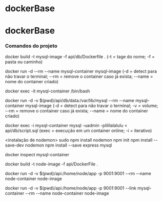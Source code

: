 # dockerBase

# dockerBase

### Comandos do projeto

<montando imagem do DB> docker build -t mysql-image -f api/db/Dockerfile .
(-t = tage do nome; -f = pasta ou caminho)

<rodando o DB> docker run -d --rm --name mysql-container mysql-image
(-d = detect para não travar o terminal; --rm = remove o container caso já exista; --name = nome do container criado)

<inspesionar o DB> docker exec -it mysql-container /bin/bash

<rodando o DB espelhando em localhost> docker run -d -v $(pwd)/api/db/data:/var/lib/mysql --rm --name mysql-container mysql-image
(-d = detect para não travar o terminal; -v = volume; --rm = remove o container caso já exista; --name = nome do container criado)


<executando o DB> docker exec -i mysql-container mysql -uadmin -plililalalulu < api/db/script.sql
(exec = execução em um container online; -i = iterativo)


<instalação de nodemon> sudo npm install nodemon
npm init
npm install --save-dev nodemon
npm install --save express mysql

<inspesionar o app> docker inspect mysql-container

<montando imagem da API> docker build -t node-image -f api/DockerFile .

<rodando o DB espelhando em localhost> docker run -d -v $(pwd)/api:/home/node/app -p 9001:9001 --rm --name node-container node-image

docker run -d -v $(pwd)/api:/home/node/app -p 9001:9001 --link mysql-container --rm --name node-container node-image



